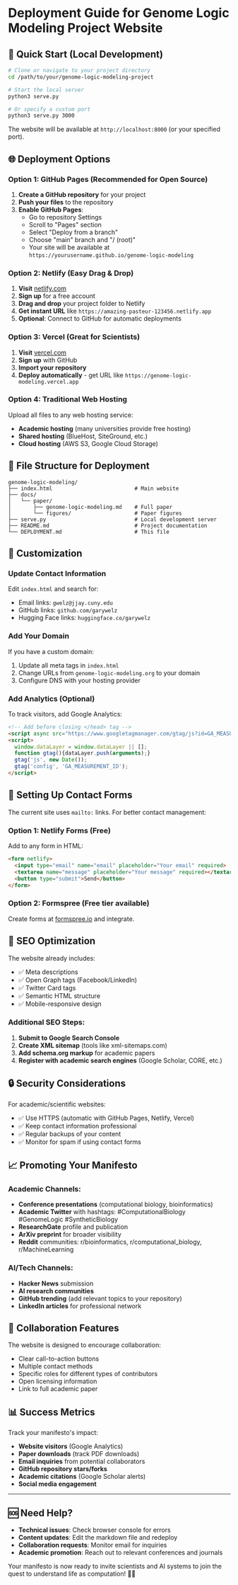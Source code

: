 # Deployment Guide for Genome Logic Modeling Project Website

## 🚀 Quick Start (Local Development)

```bash
# Clone or navigate to your project directory
cd /path/to/your/genome-logic-modeling-project

# Start the local server
python3 serve.py

# Or specify a custom port
python3 serve.py 3000
```

The website will be available at `http://localhost:8000` (or your specified port).

## 🌐 Deployment Options

### Option 1: GitHub Pages (Recommended for Open Source)

1. **Create a GitHub repository** for your project
2. **Push your files** to the repository
3. **Enable GitHub Pages**:
   - Go to repository Settings
   - Scroll to "Pages" section
   - Select "Deploy from a branch"
   - Choose "main" branch and "/ (root)"
   - Your site will be available at `https://yourusername.github.io/genome-logic-modeling`

### Option 2: Netlify (Easy Drag & Drop)

1. **Visit** [netlify.com](https://netlify.com)
2. **Sign up** for a free account
3. **Drag and drop** your project folder to Netlify
4. **Get instant URL** like `https://amazing-pasteur-123456.netlify.app`
5. **Optional**: Connect to GitHub for automatic deployments

### Option 3: Vercel (Great for Scientists)

1. **Visit** [vercel.com](https://vercel.com)
2. **Sign up** with GitHub
3. **Import your repository**
4. **Deploy automatically** - get URL like `https://genome-logic-modeling.vercel.app`

### Option 4: Traditional Web Hosting

Upload all files to any web hosting service:
- **Academic hosting** (many universities provide free hosting)
- **Shared hosting** (BlueHost, SiteGround, etc.)
- **Cloud hosting** (AWS S3, Google Cloud Storage)

## 📁 File Structure for Deployment

```
genome-logic-modeling/
├── index.html                          # Main website
├── docs/
│   └── paper/
│       ├── genome-logic-modeling.md    # Full paper
│       └── figures/                    # Paper figures
├── serve.py                            # Local development server
├── README.md                           # Project documentation
└── DEPLOYMENT.md                       # This file
```

## 🔧 Customization

### Update Contact Information
Edit `index.html` and search for:
- Email links: `gwelz@jjay.cuny.edu`
- GitHub links: `github.com/garywelz`
- Hugging Face links: `huggingface.co/garywelz`

### Add Your Domain
If you have a custom domain:
1. Update all meta tags in `index.html`
2. Change URLs from `genome-logic-modeling.org` to your domain
3. Configure DNS with your hosting provider

### Add Analytics (Optional)
To track visitors, add Google Analytics:
```html
<!-- Add before closing </head> tag -->
<script async src="https://www.googletagmanager.com/gtag/js?id=GA_MEASUREMENT_ID"></script>
<script>
  window.dataLayer = window.dataLayer || [];
  function gtag(){dataLayer.push(arguments);}
  gtag('js', new Date());
  gtag('config', 'GA_MEASUREMENT_ID');
</script>
```

## 📧 Setting Up Contact Forms

The current site uses `mailto:` links. For better contact management:

### Option 1: Netlify Forms (Free)
Add to any form in HTML:
```html
<form netlify>
  <input type="email" name="email" placeholder="Your email" required>
  <textarea name="message" placeholder="Your message" required></textarea>
  <button type="submit">Send</button>
</form>
```

### Option 2: Formspree (Free tier available)
Create forms at [formspree.io](https://formspree.io) and integrate.

## 🎯 SEO Optimization

The website already includes:
- ✅ Meta descriptions
- ✅ Open Graph tags (Facebook/LinkedIn)
- ✅ Twitter Card tags
- ✅ Semantic HTML structure
- ✅ Mobile-responsive design

### Additional SEO Steps:
1. **Submit to Google Search Console**
2. **Create XML sitemap** (tools like xml-sitemaps.com)
3. **Add schema.org markup** for academic papers
4. **Register with academic search engines** (Google Scholar, CORE, etc.)

## 🔒 Security Considerations

For academic/scientific websites:
- ✅ Use HTTPS (automatic with GitHub Pages, Netlify, Vercel)
- ✅ Keep contact information professional
- ✅ Regular backups of your content
- ✅ Monitor for spam if using contact forms

## 📈 Promoting Your Manifesto

### Academic Channels:
- **Conference presentations** (computational biology, bioinformatics)
- **Academic Twitter** with hashtags: #ComputationalBiology #GenomeLogic #SyntheticBiology
- **ResearchGate** profile and publication
- **ArXiv preprint** for broader visibility
- **Reddit** communities: r/bioinformatics, r/computational_biology, r/MachineLearning

### AI/Tech Channels:
- **Hacker News** submission
- **AI research communities**
- **GitHub trending** (add relevant topics to your repository)
- **LinkedIn articles** for professional network

## 🤝 Collaboration Features

The website is designed to encourage collaboration:
- Clear call-to-action buttons
- Multiple contact methods
- Specific roles for different types of contributors
- Open licensing information
- Link to full academic paper

## 📊 Success Metrics

Track your manifesto's impact:
- **Website visitors** (Google Analytics)
- **Paper downloads** (track PDF downloads)
- **Email inquiries** from potential collaborators
- **GitHub repository stars/forks**
- **Academic citations** (Google Scholar alerts)
- **Social media engagement**

---

## 🆘 Need Help?

- **Technical issues**: Check browser console for errors
- **Content updates**: Edit the markdown file and redeploy
- **Collaboration requests**: Monitor email for inquiries
- **Academic promotion**: Reach out to relevant conferences and journals

Your manifesto is now ready to invite scientists and AI systems to join the quest to understand life as computation! 🧬✨